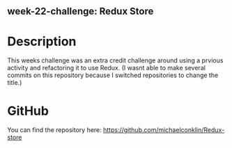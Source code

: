 ## week-22-challenge: Redux Store

# Description
This weeks challenge was an extra credit challenge around using a prvious activity and refactoring it to use Redux. (I wasnt able to make several commits on this repository because I switched repositories to change the title.)

# GitHub 
You can find the repository here: https://github.com/michaelconklin/Redux-store